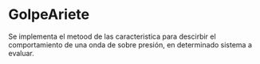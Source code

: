 # GolpeAriete

Se implementa el metood de las caracteristica para descirbir el comportamiento de una onda de sobre presión, en determinado sistema a evaluar.
